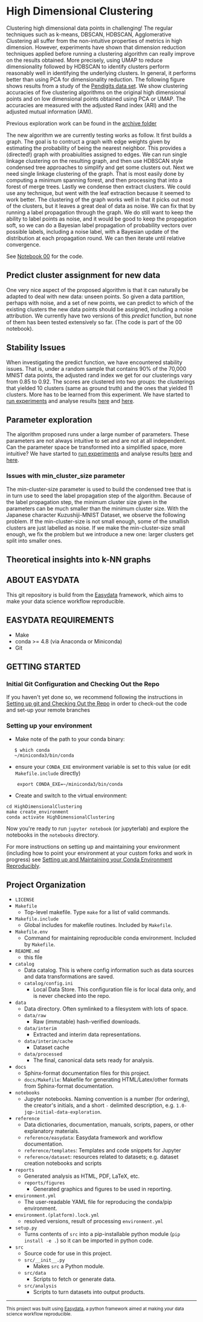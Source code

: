 High Dimensional Clustering
==============================

Clustering high dimensional data points in challenging! The regular techniques such as k-means, DBSCAN, HDBSCAN, Agglomerative Clustering all suffer from the non-intuitive properties of metrics in high dimension. However, experiments have shown that dimension reduction techniques applied before running a clustering algorithm can really improve on the results obtained. More precisely, using UMAP to reduce dimensionality followed by HDBSCAN to identify clusters perform reasonably well in identifying the underlying clusters. In general, it performs better than using PCA for dimensionality reduction. The following figure shows results from a study of the [Pendigits data set](http://odds.cs.stonybrook.edu/pendigits-dataset/). We show clustering accuracies of five clustering algorithms on the original high dimensional points and on low dimensional points obtained using PCA or UMAP. The accuracies are measured with the adjusted Rand index (ARI) and the adjusted mutual information (AMI).

Previous exploration work can be found in the [archive folder](https://github.com/vpoulin/HighDimensionalClustering/blob/master/notebooks/archive/README.md)

The new algorithm we are currently testing works as follow. It first builds a graph. The goal is to contruct a graph with edge weights given by estimating the probability of being the nearest neighbor. This provides a (directed!) graph with proabiulities assigned to edges. We can run single linkage clustering on the resulting graph, and then use HDBSCAN style condensed tree approaches to simplify and get some clusters out. Next we need single linkage clustering of the graph. That is most easily done by computing a minimum spanning forest, and then processing that into a forest of merge trees. Lastly we condense then extract clusters. We could use any technique, but went with the leaf extraction because it seemed to work better. The clustering of the graph works well in that it picks out most of the clusters, but it leaves a great deal of data as noise. We can fix that by running a label propagation through the graph. We do still want to keep the ability to label points as noise, and it would be good to keep the propagation soft, so we can do a Bayesian label propagation of probability vectors over possible labels, including a noise label, with a Bayesian update of the distribution at each propagation round. We can then iterate until relative convergence.

See [Notebook 00]('notebooks/00-HighDimClusterer.ipynb') for the code.

## Predict cluster assignment for new data

One very nice aspect of the proposed algorithm is that it can naturally be adapted to deal with new data: unseen points. So given a data partition, perhaps with noise, and a set of new points, we can predict to which of the existing clusters the new data points should be assigned, including a noise attribution. We currently have two versions of this *predict* function, but none of them has been tested extensively so far. (The code is part of the 00 notebook).

## Stability Issues

When investigating the predict function, we have encountered stability issues. That is, under a random sample that contains 90% of the 70,000 MNIST data points, the adjusted rand index we get for our clusterings vary from 0.85 to 0.92. The scores are clustered into two groups: the clusterings that yielded 10 clusters (same as ground truth) and the ones that yielded 11 clusters. More has to be learned from this experiment. We have started to [run experiments](notebooks/StabilitySamplingExperiments_HighDClustering.ipynb) and analyse results [here](notebooks/StabitilySamplingResults_0.9_MNIST.ipynb) and [here](notebooks/StabilitySamplingResults_decisionBoundary.ipynb).

## Parameter exploration

The algorithm proposed runs under a large number of parameters. These parameters are not always intuitive to set and are not at all independent. Can the parameter space be transformed into a simplified space, more intuitive? We have started to [run experiments](notebooks/HyperParamsExperiments.ipynb) and analyse results [here](notebooks/HyperParamsResults_MNIST_boxplot.ipynb) and [here](notebooks/HyperParamsResults_MNIST_parallel_coord.ipynb).

### Issues with min_cluster_size parameter
The min-cluster-size parameter is used to build the condensed tree that is in turn use to seed the label propagation step of the algorithm. Because of the label propagation step, the minimum cluster size given in the parameters can be much smaller than the minimum cluster size. With the Japanese character Kuzushiji-MNIST Dataset, we observe the following problem. If the min-cluster-size is not small enough, some of the smallish clusters are just labelled as noise. If we make the min-cluster-size small enough, we fix the problem but we introduce a new one: larger clusters get split into smaller ones. 



## Theoretical insights into k-NN graphs

ABOUT EASYDATA
--------------
This git repository is build from the [Easydata](https://github.com/hackalog/easydata) framework, which aims to make your data science workflow reproducible.

EASYDATA REQUIREMENTS
------------
* Make
* conda >= 4.8 (via Anaconda or Miniconda)
* Git

GETTING STARTED
---------------
### Initial Git Configuration and Checking Out the Repo

If you haven't yet done so, we recommend following the instructions in [Setting up git and Checking Out the Repo](reference/easydata/git-configuration.md) in order to check-out the code and set-up your remote branches

### Setting up your environment

* Make note of the path to your conda binary:
```
   $ which conda
   ~/miniconda3/bin/conda
```
* ensure your `CONDA_EXE` environment variable is set to this value (or edit `Makefile.include` directly)
```
    export CONDA_EXE=~/miniconda3/bin/conda
```
* Create and switch to the virtual environment:
```
cd HighDimensionalClustering
make create_environment
conda activate HighDimensionalClustering
```

Now you're ready to run `jupyter notebook` (or jupyterlab) and explore the notebooks in the `notebooks` directory.

For more instructions on setting up and maintaining your environment (including how to point your environment at your custom forks and work in progress) see [Setting up and Maintaining your Conda Environment Reproducibly](reference/easydata/conda-environments.md).


Project Organization
------------
* `LICENSE`
* `Makefile`
    * Top-level makefile. Type `make` for a list of valid commands.
* `Makefile.include`
    * Global includes for makefile routines. Included by `Makefile`.
* `Makefile.env`
    * Command for maintaining reproducible conda environment. Included by `Makefile`.
* `README.md`
    * this file
* `catalog`
  * Data catalog. This is where config information such as data sources
    and data transformations are saved.
  * `catalog/config.ini`
     * Local Data Store. This configuration file is for local data only, and is never checked into the repo.
* `data`
    * Data directory. Often symlinked to a filesystem with lots of space.
    * `data/raw`
        * Raw (immutable) hash-verified downloads.
    * `data/interim`
        * Extracted and interim data representations.
    * `data/interim/cache`
        * Dataset cache
    * `data/processed`
        * The final, canonical data sets ready for analysis.
* `docs`
    * Sphinx-format documentation files for this project.
    * `docs/Makefile`: Makefile for generating HTML/Latex/other formats from Sphinx-format documentation.
* `notebooks`
    *  Jupyter notebooks. Naming convention is a number (for ordering),
    the creator's initials, and a short `-` delimited description,
    e.g. `1.0-jqp-initial-data-exploration`.
* `reference`
    * Data dictionaries, documentation, manuals, scripts, papers, or other explanatory materials.
    * `reference/easydata`: Easydata framework and workflow documentation.
    * `reference/templates`: Templates and code snippets for Jupyter
    * `reference/dataset`: resources related to datasets; e.g. dataset creation notebooks and scripts
* `reports`
    * Generated analysis as HTML, PDF, LaTeX, etc.
    * `reports/figures`
        * Generated graphics and figures to be used in reporting.
* `environment.yml`
    * The user-readable YAML file for reproducing the conda/pip environment.
* `environment.(platform).lock.yml`
    * resolved versions, result of processing `environment.yml`
* `setup.py`
    * Turns contents of `src` into a
    pip-installable python module  (`pip install -e .`) so it can be
    imported in python code.
* `src`
    * Source code for use in this project.
    * `src/__init__.py`
        * Makes `src` a Python module.
    * `src/data`
        * Scripts to fetch or generate data.
    * `src/analysis`
        * Scripts to turn datasets into output products.

--------

<p><small>This project was built using <a target="_blank" href="https://github.com/hackalog/easydata">Easydata</a>, a python framework aimed at making your data science workflow reproducible.</small></p>
